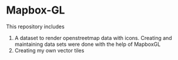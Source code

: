 # Mapbox-GL
This repository includes
1) A dataset to render openstreetmap data with icons.
   Creating and maintaining data sets were done with the help of MapboxGL
2) Creating my own vector tiles 
